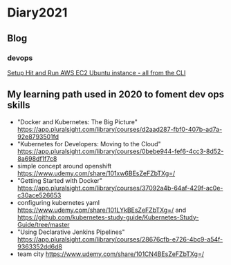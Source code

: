 # Diary2021

## Blog
### devops 

[Setup Hit and Run AWS EC2 Ubuntu instance - all from the CLI](https://github.com/kurtzace/Diary2021/blob/main/tech/devops/ec2awscli/README.MD)

## My learning path used in 2020 to foment dev ops skills
- "Docker and Kubernetes: The Big Picture" https://app.pluralsight.com/library/courses/d2aad287-fbf0-407b-ad7a-92e8793501fd
- "Kubernetes for Developers: Moving to the Cloud" https://app.pluralsight.com/library/courses/0bebe944-fef6-4cc3-8d52-8a698df1f7c8
-  simple concept around openshift
https://www.udemy.com/share/101xw6BEsZeFZbTXg=/
- "Getting Started with Docker" https://app.pluralsight.com/library/courses/37092a4b-64af-429f-ac0e-c30ace526653
-  configuring kubernetes yaml
https://www.udemy.com/share/101LYkBEsZeFZbTXg=/ and https://github.com/kubernetes-study-guide/Kubernetes-Study-Guide/tree/master 
- "Using Declarative Jenkins Pipelines" https://app.pluralsight.com/library/courses/28676cfb-e726-4bc9-a54f-9363352dd6d8
- team city
https://www.udemy.com/share/101CN4BEsZeFZbTXg=/
